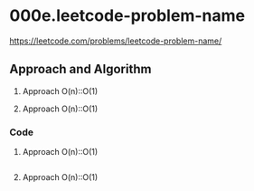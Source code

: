 # 000e.leetcode-problem-name
https://leetcode.com/problems/leetcode-problem-name/

## Approach and Algorithm
1. Approach O(n)::O(1)

2. Approach O(n)::O(1)


### Code
1. Approach O(n)::O(1)
```
```

2. Approach O(n)::O(1)
```

```